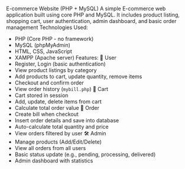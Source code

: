 E-commerce Website (PHP + MySQL)
A simple E-commerce web application built using core PHP and MySQL. It includes product listing, shopping cart, user authentication, admin dashboard, and basic order management
Technologies Used:
- PHP (Core PHP - no framework)
- MySQL (phpMyAdmin)
- HTML, CSS, JavaScript
- XAMPP (Apache server)
Features:
👤 User
- Register, Login (basic authentication)
- View product listings by category
- Add products to cart, update quantity, remove items
- Checkout and confirm order
- View order history (`mybill.php`)
🛒 Cart
- Cart stored in session
- Add, update, delete items from cart
- Calculate total order value
🧾 Order
- Create bill when checkout
- Insert order details and save into database
- Auto-calculate total quantity and price
- View orders filtered by user
🛠️ Admin
- Manage products (Add/Edit/Delete)
- View all orders from all users
- Basic status update (e.g., pending, processing, delivered)
- Admin dashboard with statistics

